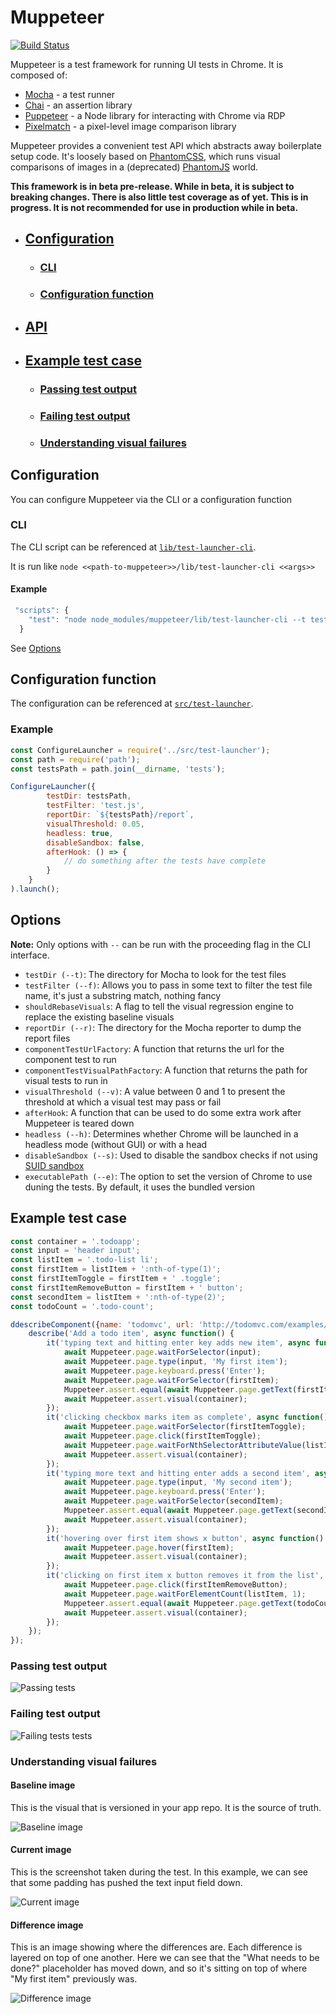 # Muppeteer
[![Build Status](https://travis-ci.org/HuddleEng/Muppeteer.svg?branch=master)](https://travis-ci.org/HuddleEng/Muppeteer)

Muppeteer is a test framework for running UI tests in Chrome. It is composed of:

- [Mocha](https://mochajs.org/) - a test runner
- [Chai](http://chaijs.com/) - an assertion library
- [Puppeteer](https://github.com/GoogleChrome/puppeteer) - a Node library for interacting with Chrome via RDP
- [Pixelmatch](https://github.com/mapbox/pixelmatch) - a pixel-level image comparison library

Muppeteer provides a convenient test API which abstracts away boilerplate setup code. It's loosely based on
[PhantomCSS](https://github.com/Huddle/PhantomCSS), which runs visual comparisons of images in a (deprecated)
[PhantomJS](http://phantomjs.org/) world.

**This framework is in beta pre-release. While in beta, it is subject to breaking changes. There is also little test coverage as of yet. This is in progress. It is not recommended for use in production while in beta.**

- ## [Configuration](#configuration-1)
    - ### [CLI](#cli-1)
    - ### [Configuration function](#configuration-function-1)
- ## [API](https://github.com/HuddleEng/Muppeteer/blob/master/API.md)
- ## [Example test case](#example-test-case-1)
    - ### [Passing test output](#passing-test-output-1)
    - ### [Failing test output](#failing-test-output-1)
    - ### [Understanding visual failures](#understanding-visual-failures-1)

## Configuration
You can configure Muppeteer via the CLI or a configuration function

### CLI
The CLI script can be referenced at
 [`lib/test-launcher-cli`](https://github.com/HuddleEng/Muppeteer/blob/local-test-server/lib/test-launcher-cli.js).
 
 It is run like `node <<path-to-muppeteer>>/lib/test-launcher-cli <<args>>`
 
 #### Example
```javascript
 "scripts": {
    "test": "node node_modules/muppeteer/lib/test-launcher-cli --t tests --f test.js --r tests/report"
  }
```

See [Options](#options)
  
## Configuration function
The configuration can be referenced at 
 [`src/test-launcher`](https://github.com/HuddleEng/Muppeteer/blob/local-test-server/src/test-launcher.js).
 
 ### Example
```javascript
const ConfigureLauncher = require('../src/test-launcher');
const path = require('path');
const testsPath = path.join(__dirname, 'tests');

ConfigureLauncher({
        testDir: testsPath,
        testFilter: 'test.js',
        reportDir: `${testsPath}/report`,
        visualThreshold: 0.05,
        headless: true,
        disableSandbox: false,
        afterHook: () => {
            // do something after the tests have complete
        }
    }
).launch();
```
## Options
**Note:** Only options with `--` can be run with the proceeding flag in the CLI interface.

- `testDir (--t)`: The directory for Mocha to look for the test files
- `testFilter (--f)`: Allows you to pass in some text to filter the test file name, it's just a substring match, nothing fancy
- `shouldRebaseVisuals`: A flag to tell the visual regression engine to replace the existing baseline visuals
- `reportDir (--r)`: The directory for the Mocha reporter to dump the report files
- `componentTestUrlFactory`: A function that returns the url for the component test to run
- `componentTestVisualPathFactory`: A function that returns the path for visual tests to run in
- `visualThreshold (--v)`: A value between 0 and 1 to present the threshold at which a visual test may pass or fail
- `afterHook`: A function that can be used to do some extra work after Muppeteer is teared down
- `headless (--h)`: Determines whether Chrome will be launched in a headless mode (without GUI) or with a head
- `disableSandbox (--s)`: Used to disable the sandbox checks if not using [SUID sandbox](https://chromium.googlesource.com/chromium/src/+/master/docs/linux_suid_sandbox_development.md)
- `executablePath (--e)`: The option to set the version of Chrome to use duning the tests. By default, it uses the bundled version

## Example test case

```javascript
const container = '.todoapp';
const input = 'header input';
const listItem = '.todo-list li';
const firstItem = listItem + ':nth-of-type(1)';
const firstItemToggle = firstItem + ' .toggle';
const firstItemRemoveButton = firstItem + ' button';
const secondItem = listItem + ':nth-of-type(2)';
const todoCount = '.todo-count';

ddescribeComponent({name: 'todomvc', url: 'http://todomvc.com/examples/react/#/'}, function() {
    describe('Add a todo item', async function() {
        it('typing text and hitting enter key adds new item', async function() {
            await Muppeteer.page.waitForSelector(input);
            await Muppeteer.page.type(input, 'My first item');
            await Muppeteer.page.keyboard.press('Enter');
            await Muppeteer.page.waitForSelector(firstItem);
            Muppeteer.assert.equal(await Muppeteer.page.getText(firstItem), 'My first item');
            await Muppeteer.assert.visual(container);
        });
        it('clicking checkbox marks item as complete', async function() {
            await Muppeteer.page.waitForSelector(firstItemToggle);
            await Muppeteer.page.click(firstItemToggle);
            await Muppeteer.page.waitForNthSelectorAttributeValue(listItem, 1, 'class', 'completed');
            await Muppeteer.assert.visual(container);
        });
        it('typing more text and hitting enter adds a second item', async function() {
            await Muppeteer.page.type(input, 'My second item');
            await Muppeteer.page.keyboard.press('Enter');
            await Muppeteer.page.waitForSelector(secondItem);
            Muppeteer.assert.equal(await Muppeteer.page.getText(secondItem), 'My second item');
            await Muppeteer.assert.visual(container);
        });
        it('hovering over first item shows x button', async function() {
            await Muppeteer.page.hover(firstItem);
            await Muppeteer.assert.visual(container);
        });
        it('clicking on first item x button removes it from the list', async function() {
            await Muppeteer.page.click(firstItemRemoveButton);
            await Muppeteer.page.waitForElementCount(listItem, 1);
            Muppeteer.assert.equal(await Muppeteer.page.getText(todoCount), '1 item left');
            await Muppeteer.assert.visual(container);
        });
    });
});

```

### Passing test output
![Passing tests](https://i.imgur.com/EOA3rJ6.png "Passing tests")

### Failing test output
![Failing tests tests](https://i.imgur.com/rPY6Bjq.png "Failing tests")

### Understanding visual failures

#### Baseline image ####
This is the visual that is versioned in your app repo. It is the source of truth.

![Baseline image](https://i.imgur.com/8dlSqyT.png "Baseline")

#### Current image ####
This is the screenshot taken during the test. In this example, we can see that some padding has 
pushed the text input field down.

![Current image](https://i.imgur.com/DVV3jvZ.png "Current")

#### Difference image ####
This is an image showing where the differences are. Each difference is layered on top of one another. Here we can see 
that the "What needs to be done?" placeholder has moved down, and so it's sitting on top of where "My first item" 
previously was. 

![Difference image](https://i.imgur.com/C1wpxc5.png "Difference")
